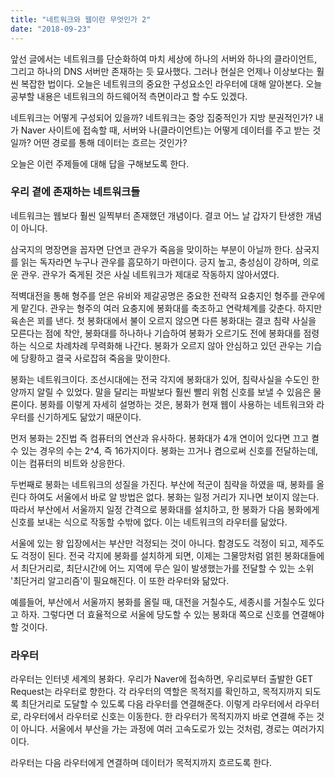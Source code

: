 ```yaml
---
title: "네트워크와 웹이란 무엇인가 2"
date: "2018-09-23"
---
```


앞선 글에서는 네트워크를 단순화하여 마치 세상에 하나의 서버와 하나의 클라이언트, 그리고 하나의 DNS 서버만 존재하는 듯 묘사했다. 그러나 현실은 언제나 이상보다는 훨씬 복잡한 법이다. 오늘은 네트워크의 중요한 구성요소인 라우터에 대해 알아본다. 오늘 공부할 내용은 네트워크의 하드웨어적 측면이라고 할 수도 있겠다. 

네트워크는 어떻게 구성되어 있을까? 네트워크는 중앙 집중적인가 지방 분권적인가? 내가 Naver 사이트에 접속할 때, 서버와 나(클라이언트)는 어떻게 데이터를 주고 받는 것일까? 어떤 경로를 통해 데이터는 흐르는 것인가?

오늘은 이런 주제들에 대해 답을 구해보도록 한다.

### 우리 곁에 존재하는 네트워크들
네트워크는 웹보다 훨씬 일찍부터 존재했던 개념이다. 결코 어느 날 갑자기 탄생한 개념이 아니다.

삼국지의 명장면을 꼽자면 단연코 관우가 죽음을 맞이하는 부분이 아닐까 한다. 삼국지를 읽는 독자라면 누구나 관우를 흠모하기 마련이다. 긍지 높고, 충성심이 강하며, 의로운 관우. 관우가 죽게된 것은 사실 네트워크가 제대로 작동하지 않아서였다.

적벽대전을 통해 형주를 얻은 유비와 제갈공명은 중요한 전략적 요충지인 형주를 관우에게 맡긴다. 관우는 형주의 여러 요충지에 봉화대를 축조하고 연락체계를 갖춘다. 하지만 육손은 꾀를 낸다. 첫 봉화대에서 불이 오르지 않으면 다른 봉화대는 결코 침략 사실을 모른다는 점에 착안, 봉화대를 하나하나 기습하여 봉화가 오르기도 전에 봉화대를 점령하는 식으로 차례차례 무력화해 나간다. 봉화가 오르지 않아 안심하고 있던 관우는 기습에 당황하고 결국 사로잡혀 죽음을 맞이한다.

봉화는 네트워크이다. 조선시대에는 전국 각지에 봉화대가 있어, 침략사실을 수도인 한양까지 알릴 수 있었다. 말을 달리는 파발보다 훨씬 빨리 위험 신호를 보낼 수 있음은 물론이다. 봉화를 이렇게 자세히 설명하는 것은, 봉화가 현재 웹이 사용하는 네트워크와 라우터를 신기하게도 닮았기 때문이다.

먼저 봉화는 2진법 즉 컴퓨터의 연산과 유사하다. 봉화대가 4개 연이어 있다면 끄고 켤 수 있는 경우의 수는 2^4, 즉 16가지이다. 봉화는 끄거나 켬으로써 신호를 전달하는데, 이는 컴퓨터의 비트와 상응한다.

두번째로 봉화는 네트워크의 성질을 가진다. 부산에 적군이 침략을 하였을 때, 봉화를 올린다 하여도 서울에서 바로 알 방법은 없다. 봉화는 일정 거리가 지나면 보이지 않는다. 따라서 부산에서 서울까지 일정 간격으로 봉화대를 설치하고, 한 봉화가 다음 봉화에게 신호를 보내는 식으로 작동할 수밖에 없다. 이는 네트워크의 라우터를 닮았다.

서울에 있는 왕 입장에서는 부산만 걱정되는 것이 아니다. 함경도도 걱정이 되고, 제주도도 걱정이 된다. 전국 각지에 봉화를 설치하게 되면, 이제는 그물망처럼 얽힌 봉화대들에서 최단거리로, 최단시간에 어느 지역에 무슨 일이 발생했는가를 전달할 수 있는 소위 '최단거리 알고리즘'이 필요해진다. 이 또한 라우터와 닮았다.

예를들어, 부산에서 서울까지 봉화를 올릴 때, 대전을 거칠수도, 세종시를 거칠수도 있다고 하자. 그렇다면 더 효율적으로 서울에 당도할 수 있는 봉화대 쪽으로 신호를 연결해야 할 것이다.

### 라우터
라우터는 인터넷 세계의 봉화다. 우리가 Naver에 접속하면, 우리로부터 출발한 GET Request는 라우터로 향한다. 각 라우터의 역할은 목적지를 확인하고, 목적지까지 되도록 최단거리로 도달할 수 있도록 다음 라우터를 연결해준다. 이렇게 라우터에서 라우터로, 라우터에서 라우터로 신호는 이동한다. 한 라우터가 목적지까지 바로 연결해 주는 것이 아니다. 서울에서 부산을 가는 과정에 여러 고속도로가 있는 것처럼, 경로는 여러가지이다. 

라우터는 다음 라우터에게 연결하며 데이터가 목적지까지 흐르도록 한다.